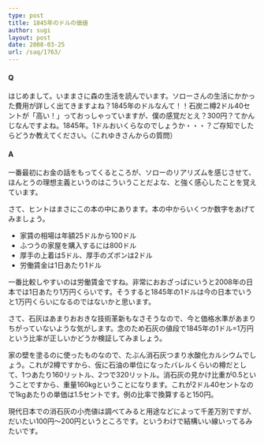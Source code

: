 ```yaml
---
type: post
title: 1845年のドルの価値
author: sugi
layout: post
date: 2008-03-25
url: /saq/1763/
---
```

#### Q

はじめまして。いままさに森の生活を読んでいます。ソローさんの生活にかかった費用が詳しく出てきますよね？1845年のドルなんて！！石炭ニ樽2ドル40セントが「高い！」っておっしゃっていますが、僕の感覚だとえ？300円？てかんじなんですよね。1845年。1ドルおいくらなのでしょうか・・・？ご存知でしたらどうか教えてください。（これゆきさんからの質問）

#### A

一番最初にお金の話をもってくるところが、ソローのリアリズムを感じさせて、ほんとうの理想主義というのはこういうことだよな、と強く感心したことを覚えています。

さて、ヒントはまさにこの本の中にあります。本の中からいくつか数字をあげてみましょう。

  * 家賃の相場は年額25ドルから100ドル
  * ふつうの家屋を購入するには800ドル
  * 厚手の上着は5ドル、厚手のズボンは2ドル
  * 労働賃金は1日あたり1ドル

一番比較しやすいのは労働賃金ですね。非常におおざっぱにいうと2008年の日本では1日あたり1万円くらいです。そうすると1845年の1ドルは今の日本でいうと1万円くらいになるのではないかと思います。

さて、石灰はあまりおおきな技術革新もなさそうなので、今と価格水準があまりちがっていないような気がします。念のため石灰の値段で1845年の1ドル=1万円という比率が正しいかどうか検証してみましょう。

家の壁を塗るのに使ったものなので、たぶん消石灰つまり水酸化カルシウムでしょう。これが2樽ですから、仮に石油の単位になったバレルくらいの樽だとして、1つあたり160リットル、2つで320リットル。消石灰の見かけ比重が0.5ということですから、重量160kgということになります。これが2ドル40セントなので1kgあたりの単価は1.5セントです。例の比率で換算すると150円。

現代日本での消石灰の小売値は調べてみると用途などによって千差万別ですが、だいたい100円～200円というところです。というわけで結構いい線いってるみたいです。

